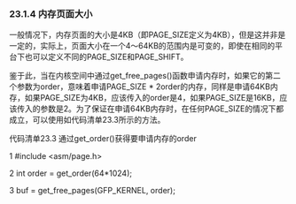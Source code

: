 ### 23.1.4 内存页面大小

一般情况下，内存页面的大小是4KB（即PAGE_SIZE定义为4KB），但是这并非是一定的，实际上，页面大小在一个4～64KB的范围内是可变的，即使在相同的平台下也可以定义不同的PAGE_SIZE和PAGE_SHIFT。

鉴于此，当在内核空间中通过get_free_pages()函数申请内存时，如果它的第二个参数为order，意味着申请PAGE_SIZE * 2order的内存，同样是申请64KB内存，如果PAGE_SIZE为4KB，应该传入的order是4，如果PAGE_SIZE是16KB，应该传入的参数是2。为了保证在申请64KB内存时，在任何PAGE_SIZE的情况下都成立，可以使用如代码清单23.3所示的方法。

代码清单23.3 通过get_order()获得要申请内存的order

1 #include <asm/page.h> 
 
 2 int order = get_order(64*1024); 
 
 3 buf = get_free_pages(GFP_KERNEL, order);

